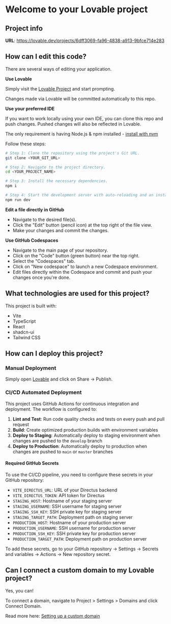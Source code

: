 # Welcome to your Lovable project

## Project info

**URL**: https://lovable.dev/projects/6dff3069-fa96-4838-a913-9bfce714e283

## How can I edit this code?

There are several ways of editing your application.

**Use Lovable**

Simply visit the [Lovable Project](https://lovable.dev/projects/6dff3069-fa96-4838-a913-9bfce714e283) and start prompting.

Changes made via Lovable will be committed automatically to this repo.

**Use your preferred IDE**

If you want to work locally using your own IDE, you can clone this repo and push changes. Pushed changes will also be reflected in Lovable.

The only requirement is having Node.js & npm installed - [install with nvm](https://github.com/nvm-sh/nvm#installing-and-updating)

Follow these steps:

```sh
# Step 1: Clone the repository using the project's Git URL.
git clone <YOUR_GIT_URL>

# Step 2: Navigate to the project directory.
cd <YOUR_PROJECT_NAME>

# Step 3: Install the necessary dependencies.
npm i

# Step 4: Start the development server with auto-reloading and an instant preview.
npm run dev
```

**Edit a file directly in GitHub**

- Navigate to the desired file(s).
- Click the "Edit" button (pencil icon) at the top right of the file view.
- Make your changes and commit the changes.

**Use GitHub Codespaces**

- Navigate to the main page of your repository.
- Click on the "Code" button (green button) near the top right.
- Select the "Codespaces" tab.
- Click on "New codespace" to launch a new Codespace environment.
- Edit files directly within the Codespace and commit and push your changes once you're done.

## What technologies are used for this project?

This project is built with:

- Vite
- TypeScript
- React
- shadcn-ui
- Tailwind CSS

## How can I deploy this project?

### Manual Deployment

Simply open [Lovable](https://lovable.dev/projects/6dff3069-fa96-4838-a913-9bfce714e283) and click on Share -> Publish.

### CI/CD Automated Deployment

This project uses GitHub Actions for continuous integration and deployment. The workflow is configured to:

1. **Lint and Test**: Run code quality checks and tests on every push and pull request
2. **Build**: Create optimized production builds with environment variables
3. **Deploy to Staging**: Automatically deploy to staging environment when changes are pushed to the `develop` branch
4. **Deploy to Production**: Automatically deploy to production when changes are pushed to `main` or `master` branches

#### Required GitHub Secrets

To use the CI/CD pipeline, you need to configure these secrets in your GitHub repository:

- `VITE_DIRECTUS_URL`: URL of your Directus backend
- `VITE_DIRECTUS_TOKEN`: API token for Directus
- `STAGING_HOST`: Hostname of your staging server
- `STAGING_USERNAME`: SSH username for staging server
- `STAGING_SSH_KEY`: SSH private key for staging server
- `STAGING_TARGET_PATH`: Deployment path on staging server
- `PRODUCTION_HOST`: Hostname of your production server
- `PRODUCTION_USERNAME`: SSH username for production server
- `PRODUCTION_SSH_KEY`: SSH private key for production server
- `PRODUCTION_TARGET_PATH`: Deployment path on production server

To add these secrets, go to your GitHub repository → Settings → Secrets and variables → Actions → New repository secret.

## Can I connect a custom domain to my Lovable project?

Yes, you can!

To connect a domain, navigate to Project > Settings > Domains and click Connect Domain.

Read more here: [Setting up a custom domain](https://docs.lovable.dev/tips-tricks/custom-domain#step-by-step-guide)
